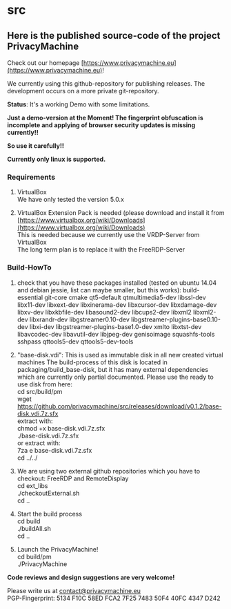 # src

## Here is the published source-code of the project PrivacyMachine

Check out our homepage [https://www.privacymachine.eu](https://www.privacymachine.eu)!

We currently using this github-repository for publishing releases. The development occurs on a more private git-repository.

__Status__: It's a working Demo with some limitations.  

__Just a demo-version at the Moment! The fingerprint obfuscation is incomplete and applying of browser security updates is missing currently!!__
  
__So use it carefully!!__

__Currently only linux is supported.__


### Requirements

1. VirtualBox  
   We have only tested the version 5.0.x

2. VirtualBox Extension Pack is needed (please download and install it from [https://www.virtualbox.org/wiki/Downloads](https://www.virtualbox.org/wiki/Downloads)  
   This is needed because we currently use the VRDP-Server from VirtualBox  
   The long term plan is to replace it with the FreeRDP-Server  

### Build-HowTo 

1. check that you have these packages installed (tested on ubuntu 14.04 and debian jessie, list can maybe smaller, but this works):
build-essential git-core cmake qt5-default qtmultimedia5-dev libssl-dev libx11-dev libxext-dev libxinerama-dev libxcursor-dev libxdamage-dev libxv-dev libxkbfile-dev libasound2-dev libcups2-dev libxml2 libxml2-dev libxrandr-dev libgstreamer0.10-dev libgstreamer-plugins-base0.10-dev libxi-dev libgstreamer-plugins-base1.0-dev xmlto libxtst-dev libavcodec-dev libavutil-dev libjpeg-dev genisoimage squashfs-tools sshpass qttools5-dev qttools5-dev-tools

2. "base-disk.vdi": This is used as immutable disk in all new created virtual machines
   The build-process of this disk is located in packaging/build_base-disk, but it has many external dependencies which are currently only partial documented.
   Please use the ready to use disk from here:     
   cd src/build/pm  
   wget https://github.com/privacymachine/src/releases/download/v0.1.2/base-disk.vdi.7z.sfx  
   extract with:  
   chmod +x base-disk.vdi.7z.sfx  
   ./base-disk.vdi.7z.sfx  
   or extract with:  
   7za e base-disk.vdi.7z.sfx  
   cd ../../  

3. We are using two external github repositories which you have to checkout: FreeRDP and RemoteDisplay  
   cd ext_libs  
   ./checkoutExternal.sh  
   cd ..  

4. Start the build process  
   cd build  
   ./buildAll.sh  
   cd ..  

5. Launch the PrivacyMachine!  
   cd build/pm  
   ./PrivacyMachine  


__Code reviews and design suggestions are very welcome!__

Please write us at contact@privacymachine.eu  
PGP-Fingerprint: 5134 F10C 58ED FCA2 7F25 7483 50F4 40FC 4347 D242
